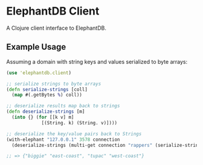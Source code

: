 # ElephantDB Client

A Clojure client interface to ElephantDB.

## Example Usage

Assuming a domain with string keys and values serialized to byte
arrays:

```clojure
(use 'elephantdb.client)

;; serialize strings to byte arrays
(defn serialize-strings [coll]
  (map #(.getBytes %) coll))

;; deserialize results map back to strings
(defn deserialize-strings [m]
  (into {} (for [[k v] m]
             [(String. k) (String. v)])))

;; deserialize the key/value pairs back to Strings
(with-elephant "127.0.0.1" 3578 connection
  (deserialize-strings (multi-get connection "rappers" (serialize-strings ["biggie" "tupac"])))

;; => {"biggie" "east-coast", "tupac" "west-coast"}
```
